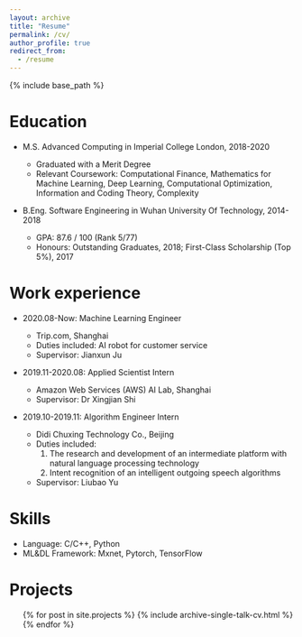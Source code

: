 ```yaml
---
layout: archive
title: "Resume"
permalink: /cv/
author_profile: true
redirect_from:
  - /resume
---
```


{% include base_path %}

Education
======
* M.S. Advanced Computing in Imperial College London, 2018-2020
    * Graduated with a Merit Degree
    * Relevant Coursework: Computational Finance, Mathematics for Machine Learning, Deep Learning, Computational
Optimization, Information and Coding Theory, Complexity

* B.Eng. Software Engineering in Wuhan University Of Technology, 2014-2018
    * GPA: 87.6 / 100 (Rank 5/77)
    * Honours: Outstanding Graduates, 2018; First-Class Scholarship (Top 5%), 2017


Work experience
======
* 2020.08-Now: Machine Learning Engineer
  * Trip.com, Shanghai
  * Duties included: AI robot for customer service
  * Supervisor: Jianxun Ju

* 2019.11-2020.08:  Applied Scientist Intern
  *  Amazon Web Services (AWS) AI Lab, Shanghai
  * Supervisor: Dr Xingjian Shi

* 2019.10-2019.11:  Algorithm Engineer Intern
    * Didi Chuxing Technology Co., Beijing
    * Duties included:
        1. The research and development of an intermediate platform with natural language processing technology 
        2. Intent recognition of an intelligent outgoing speech algorithms
    * Supervisor: Liubao Yu

Skills
======
* Language: C/C++, Python
* ML&DL Framework: Mxnet, Pytorch, TensorFlow

Projects
======
  <ul>{% for post in site.projects %}
    {% include archive-single-talk-cv.html %}
  {% endfor %}</ul>
